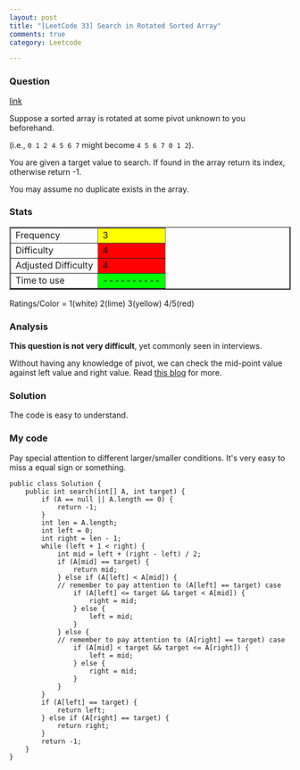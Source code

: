 ```yaml
---
layout: post
title: "[LeetCode 33] Search in Rotated Sorted Array"
comments: true
category: Leetcode

---
```


### Question 

[link](http://oj.leetcode.com/problems/search-in-rotated-sorted-array/)

<div class="question-content">
            <p></p><p>Suppose a sorted array is rotated at some pivot unknown to you beforehand.</p>

<p>(i.e., <code>0 1 2 4 5 6 7</code> might become <code>4 5 6 7 0 1 2</code>).</p>

<p>You are given a target value to search. If found in the array return its index, otherwise return -1.</p>

<p>You may assume no duplicate exists in the array.</p><p></p>
          </div>

### Stats

<table border="2">
	<tr>
		<td>Frequency</td>
		<td bgcolor="yellow">3</td>
	</tr>
	<tr>
		<td>Difficulty</td>
		<td bgcolor="red">4</td>
	</tr>
	<tr>
		<td>Adjusted Difficulty</td>
		<td bgcolor="red">4</td>
	</tr>
	<tr>
		<td>Time to use</td>
		<td bgcolor="lime">----------</td>
	</tr>
</table>

Ratings/Color = 1(white) 2(lime) 3(yellow) 4/5(red)

### Analysis

__This question is not very difficult__, yet commonly seen in interviews. 

Without having any knowledge of pivot, we can check the mid-point value against left value and right value. Read [this blog](http://leetcode.com/2010/04/searching-element-in-rotated-array.html) for more.

### Solution

The code is easy to understand.

### My code 

Pay special attention to different larger/smaller conditions. It's very easy to miss a equal sign or something. 

    public class Solution {
        public int search(int[] A, int target) {
            if (A == null || A.length == 0) {
                return -1;
            }
            int len = A.length;
            int left = 0; 
            int right = len - 1;
            while (left + 1 < right) {
                int mid = left + (right - left) / 2;
                if (A[mid] == target) {
                    return mid;
                } else if (A[left] < A[mid]) {
                // remember to pay attention to (A[left] == target) case
                    if (A[left] <= target && target < A[mid]) {
                        right = mid;
                    } else {
                        left = mid;
                    }
                } else {
                // remember to pay attention to (A[right] == target) case
                    if (A[mid] < target && target <= A[right]) {
                        left = mid;
                    } else {
                        right = mid;
                    }
                }
            }
            if (A[left] == target) {
                return left;
            } else if (A[right] == target) {
                return right;
            }
            return -1;
        }
    }
